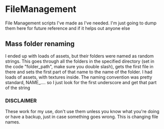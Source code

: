 # FileManagement
File Management scripts I've made as I've needed. I'm just going to dump them here for future reference and if it helps out anyone else

## Mass folder renaming
I ended up with loads of assets, but their folders were named as random strings. This goes through all the folders in the specified directory (set in the code "folder_path", make sure you double slash), gets the first file in there and sets the first part of that name to the name of the folder. I had loads of assets, with textures inside. The naming convention was pretty standard, NAME_.... so I just look for the first underscore and get that part of the string



### DISCLAIMER
These work for my use, don't use them unless you know what you're doing or have a backup, just in case something goes wrong. This is changing file names.
